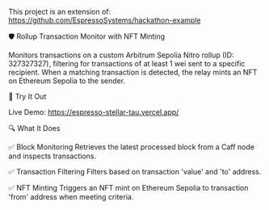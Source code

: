 This project is an extension of: https://github.com/EspressoSystems/hackathon-example

🛡️ Rollup Transaction Monitor with NFT Minting

Monitors transactions on a custom Arbitrum Sepolia Nitro rollup (ID: 327327327), filtering for transactions of at least 1 wei sent to a specific recipient. When a matching transaction is detected, the relay mints an NFT on Ethereum Sepolia to the sender.

🚀 Try It Out

Live Demo: https://espresso-stellar-tau.vercel.app/

🔍 What It Does

✅ Block Monitoring
Retrieves the latest processed block from a Caff node and inspects transactions.

✅ Transaction Filtering
Filters based on transaction 'value' and 'to' address.

✅ NFT Minting
Triggers an NFT mint on Ethereum Sepolia to transaction 'from' address when meeting criteria.